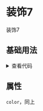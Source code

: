 <!-- 加载 demo 组件 start -->
<script setup>
import demo from './demo.vue'
</script>
<!-- 加载 demo 组件 end -->

<!-- 正文开始 -->

# 装饰7

装饰7

## 基础用法
<ClientOnly>
  <demo />
</ClientOnly>
<details>
<summary>查看代码</summary>

<<< @/Decoration/Decoration7/demo.vue

</details>

## 属性
`color`，同上
